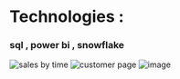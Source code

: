 # Technologies : 
 ### sql , power bi , snowflake
![sales by time](https://github.com/user-attachments/assets/f77aa722-15a3-4037-bbee-33c7a6ddc529)
![customer page](https://github.com/user-attachments/assets/f99ca19a-0919-4f4b-a738-ed93359db041)
![image](https://github.com/user-attachments/assets/554057f6-bf4c-4d79-8414-31dcd6e080e8)

